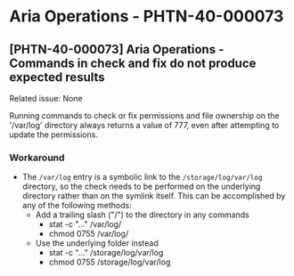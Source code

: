 # Aria Operations - PHTN-40-000073

## [PHTN-40-000073] Aria Operations - Commands in check and fix do not produce expected results
Related issue: None

Running commands to check or fix permissions and file ownership on the '/var/log' directory always returns a value of 777, even after attempting to update the permissions. 

### Workaround
- The `/var/log` entry is a symbolic link to the `/storage/log/var/log` directory, so the check needs to be performed on the underlying directory rather than on the symlink itself. This can be accomplished by any of the following methods:
  - Add a trailing slash ("/") to the directory in any commands 
    - stat -c "..." /var/log/
    - chmod 0755 /var/log/
  - Use the underlying folder instead
    - stat -c "..." /storage/log/var/log
    - chmod 0755 /storage/log/var/log
